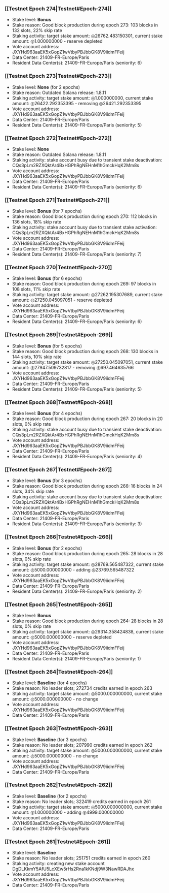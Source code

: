 ### [[Testnet Epoch 274|Testnet#Epoch-274]]
* Stake level: **Bonus**
* Stake reason: Good block production during epoch 273: 103 blocks in 132 slots, 22% skip rate
* Staking activity: target stake amount: ◎26762.483150301, current stake amount: ◎1.000000000 - reserve depleted
* Vote account address: JXYHd963aaEK5xGopZ1wVtbyPBJbbGK8V9iidmFFeij
* Data Center: 21409-FR-Europe/Paris
* Resident Data Center(s): 21409-FR-Europe/Paris (seniority: 6)
### [[Testnet Epoch 273|Testnet#Epoch-273]]
* Stake level: **None** (for 2 epochs)
* Stake reason: Outdated Solana release: 1.8.11
* Staking activity: target stake amount: ◎1.000000000, current stake amount: ◎26422.292353395 - removing ◎26421.292353395
* Vote account address: JXYHd963aaEK5xGopZ1wVtbyPBJbbGK8V9iidmFFeij
* Data Center: 21409-FR-Europe/Paris
* Resident Data Center(s): 21409-FR-Europe/Paris (seniority: 5)
### [[Testnet Epoch 272|Testnet#Epoch-272]]
* Stake level: **None**
* Stake reason: Outdated Solana release: 1.8.11
* Staking activity: stake account busy due to transient stake deactivation: CQs3pLm2RZXQktAr4BxHGPhRgNEHnM1hGmckHqK2Mm8s
* Vote account address: JXYHd963aaEK5xGopZ1wVtbyPBJbbGK8V9iidmFFeij
* Data Center: 21409-FR-Europe/Paris
* Resident Data Center(s): 21409-FR-Europe/Paris (seniority: 6)
### [[Testnet Epoch 271|Testnet#Epoch-271]]
* Stake level: **Bonus** (for 7 epochs)
* Stake reason: Good block production during epoch 270: 112 blocks in 136 slots, 18% skip rate
* Staking activity: stake account busy due to transient stake activation: CQs3pLm2RZXQktAr4BxHGPhRgNEHnM1hGmckHqK2Mm8s
* Vote account address: JXYHd963aaEK5xGopZ1wVtbyPBJbbGK8V9iidmFFeij
* Data Center: 21409-FR-Europe/Paris
* Resident Data Center(s): 21409-FR-Europe/Paris (seniority: 7)
### [[Testnet Epoch 270|Testnet#Epoch-270]]
* Stake level: **Bonus** (for 6 epochs)
* Stake reason: Good block production during epoch 269: 97 blocks in 108 slots, 11% skip rate
* Staking activity: target stake amount: ◎27262.195307689, current stake amount: ◎27250.045097051 - reserve depleted
* Vote account address: JXYHd963aaEK5xGopZ1wVtbyPBJbbGK8V9iidmFFeij
* Data Center: 21409-FR-Europe/Paris
* Resident Data Center(s): 21409-FR-Europe/Paris (seniority: 6)
### [[Testnet Epoch 269|Testnet#Epoch-269]]
* Stake level: **Bonus** (for 5 epochs)
* Stake reason: Good block production during epoch 268: 130 blocks in 144 slots, 10% skip rate
* Staking activity: target stake amount: ◎27250.045097051, current stake amount: ◎27947.509732817 - removing ◎697.464635766
* Vote account address: JXYHd963aaEK5xGopZ1wVtbyPBJbbGK8V9iidmFFeij
* Data Center: 21409-FR-Europe/Paris
* Resident Data Center(s): 21409-FR-Europe/Paris (seniority: 5)
### [[Testnet Epoch 268|Testnet#Epoch-268]]
* Stake level: **Bonus** (for 4 epochs)
* Stake reason: Good block production during epoch 267: 20 blocks in 20 slots, 0% skip rate
* Staking activity: stake account busy due to transient stake deactivation: CQs3pLm2RZXQktAr4BxHGPhRgNEHnM1hGmckHqK2Mm8s
* Vote account address: JXYHd963aaEK5xGopZ1wVtbyPBJbbGK8V9iidmFFeij
* Data Center: 21409-FR-Europe/Paris
* Resident Data Center(s): 21409-FR-Europe/Paris (seniority: 4)
### [[Testnet Epoch 267|Testnet#Epoch-267]]
* Stake level: **Bonus** (for 3 epochs)
* Stake reason: Good block production during epoch 266: 16 blocks in 24 slots, 34% skip rate
* Staking activity: stake account busy due to transient stake deactivation: CQs3pLm2RZXQktAr4BxHGPhRgNEHnM1hGmckHqK2Mm8s
* Vote account address: JXYHd963aaEK5xGopZ1wVtbyPBJbbGK8V9iidmFFeij
* Data Center: 21409-FR-Europe/Paris
* Resident Data Center(s): 21409-FR-Europe/Paris (seniority: 3)
### [[Testnet Epoch 266|Testnet#Epoch-266]]
* Stake level: **Bonus** (for 2 epochs)
* Stake reason: Good block production during epoch 265: 28 blocks in 28 slots, 0% skip rate
* Staking activity: target stake amount: ◎28769.565487322, current stake amount: ◎5000.000000000 - adding ◎23769.565487322
* Vote account address: JXYHd963aaEK5xGopZ1wVtbyPBJbbGK8V9iidmFFeij
* Data Center: 21409-FR-Europe/Paris
* Resident Data Center(s): 21409-FR-Europe/Paris (seniority: 2)
### [[Testnet Epoch 265|Testnet#Epoch-265]]
* Stake level: **Bonus**
* Stake reason: Good block production during epoch 264: 28 blocks in 28 slots, 0% skip rate
* Staking activity: target stake amount: ◎29314.358424838, current stake amount: ◎5000.000000000 - reserve depleted
* Vote account address: JXYHd963aaEK5xGopZ1wVtbyPBJbbGK8V9iidmFFeij
* Data Center: 21409-FR-Europe/Paris
* Resident Data Center(s): 21409-FR-Europe/Paris (seniority: 1)
### [[Testnet Epoch 264|Testnet#Epoch-264]]
* Stake level: **Baseline** (for 4 epochs)
* Stake reason: No leader slots; 272734 credits earned in epoch 263
* Staking activity: target stake amount: ◎5000.000000000, current stake amount: ◎5000.000000000 - no change
* Vote account address: JXYHd963aaEK5xGopZ1wVtbyPBJbbGK8V9iidmFFeij
* Data Center: 21409-FR-Europe/Paris
### [[Testnet Epoch 263|Testnet#Epoch-263]]
* Stake level: **Baseline** (for 3 epochs)
* Stake reason: No leader slots; 207990 credits earned in epoch 262
* Staking activity: target stake amount: ◎5000.000000000, current stake amount: ◎5000.000000000 - no change
* Vote account address: JXYHd963aaEK5xGopZ1wVtbyPBJbbGK8V9iidmFFeij
* Data Center: 21409-FR-Europe/Paris
### [[Testnet Epoch 262|Testnet#Epoch-262]]
* Stake level: **Baseline** (for 2 epochs)
* Stake reason: No leader slots; 322419 credits earned in epoch 261
* Staking activity: target stake amount: ◎5000.000000000, current stake amount: ◎1.000000000 - adding ◎4999.000000000
* Vote account address: JXYHd963aaEK5xGopZ1wVtbyPBJbbGK8V9iidmFFeij
* Data Center: 21409-FR-Europe/Paris
### [[Testnet Epoch 261|Testnet#Epoch-261]]
* Stake level: **Baseline**
* Stake reason: No leader slots; 251751 credits earned in epoch 260
* Staking activity: creating new stake account DgDLKkmY5AfU5LcXEw5rHs2Rna1kKNdj9W3NawRDAJhx
* Vote account address: JXYHd963aaEK5xGopZ1wVtbyPBJbbGK8V9iidmFFeij
* Data Center: 21409-FR-Europe/Paris